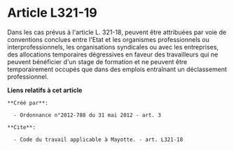 # Article L321-19

Dans les cas prévus à l'article L. 321-18, peuvent être attribuées par voie de conventions conclues entre l'Etat et les
organismes professionnels ou interprofessionnels, les organisations syndicales ou avec les entreprises, des allocations
temporaires dégressives en faveur des travailleurs qui ne peuvent bénéficier d'un stage de formation et ne peuvent être
temporairement occupés que dans des emplois entraînant un déclassement professionnel.

**Liens relatifs à cet article**

	**Créé par**:

	  - Ordonnance n°2012-788 du 31 mai 2012 - art. 3

	**Cite**:

	  - Code du travail applicable à Mayotte. - art. L321-18
